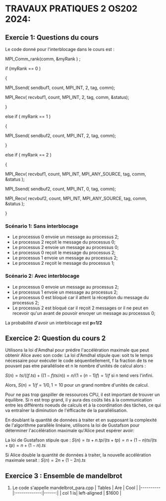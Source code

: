 # **TRAVAUX PRATIQUES 2 OS202 2024:**


## **Exercie 1: Questions du cours**


Le code donné pour l'interblocage dans le cours est : 

MPI_Comm_rank(comm, &myRank ) ;


if (myRank == 0 )


{


MPI_Ssend( sendbuf1, count, MPI_INT, 2, tag, comm);


MPI_Recv( recvbuf1, count, MPI_INT, 2, tag, comm, &status);


}


else if ( myRank == 1 )


{


MPI_Ssend( sendbuf2, count, MPI_INT, 2, tag, comm);


}


else if ( myRank == 2 )


{


MPI_Recv( recvbuf1, count, MPI_INT, MPI_ANY_SOURCE, tag, comm,
&status );


MPI_Ssend( sendbuf2, count, MPI_INT, 0, tag, comm);


MPI_Recv( recvbuf2, count, MPI_INT, MPI_ANY_SOURCE, tag, comm,
&status );


}



### Scénario 1: Sans interblocage


- Le processus 0 envoie un message au processus 2;
- Le processus 2 reçoit le message du processus 0;
- Le processus 2 envoie un message au processus 0;
- Le processus 0 reçoit le message du processus 2;
- Le processus 1 envoie un message au processus 2;
- Le processus 2 reçoit le message du processus 1;

### Scénario 2: Avec interblocage 


- Le processus 0 envoie un message au processus 2;
- Le processus 1 envoie un message au processus 2;
- Le processus 0 est bloqué car il attent la réception du message du processus 2;
- Le processus 2 est bloqué car il reçoit 2 messages or il ne peut en recevoir qu'un avant de pouvoir envoyer un message au processus 0;

La probabilité d'avoir un interblocage est **p=1/2**



## **Exercice 2: Question du cours 2**

Utilisons la loi d'Amdhal pour prédire l'accélération maximale que peut obtenir Alice avec son code:
La loi d'Amdhal stipule que: soit ts le temps nécessaire pour exécuter le code séquentiellement, f la fraction de ts ne pouvant pas etre parallélisée et n le nombre d'unités de calcul alors :

$S(n) = ts/((f.ts)+((1-f)ts/n)) = n/(1+ (n-1)f) = 1/f$ si n tend vers l'infini.

Alors, $S(n) = 1/f = 1/0,1 = 10$ pour un grand nombre d'unités de calcul.

Pour ne pas trop gaspiller de ressources CPU, il est important de trouver un équilibre. Si n est trop grand, il y aura des coûts liés à la communication entre les différents noeuds de calculs et à la coordination des tâches, ce qui va entraîner la diminution de l'éfficacite de la parallélisation.


En doublant la quantité de données à traiter et en supposant la complexité de l'algorithme  parallèle linéaire, utilisons la loi de Gustafson pour déterminer l'accélération maximale qu'Alice peut espérer avoir:

La loi de Gustafson stipule que :
$S(n) = ts + n.tp /(ts+tp) = n+ (1-n)ts/(ts+tp) = n+ (1-n).ts$

Si Alice double la quantité de données à traiter, la nouvelle accélération maximale serait :
 $S(n) = 2n + (1-2n).ts$


 ## Exercice 3 : Ensemble de mandelbrot

1. Le code s'appelle mandelbrot_para.cpp
   | Tables | Are | Cool | |----------
   |:-------------:|------:| | col 1 is|
    left-aligned | $1600 |

 

 








